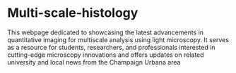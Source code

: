 # Multi-scale-histology
This webpage dedicated to showcasing the latest advancements in quantitative imaging for multiscale analysis using light microscopy. It serves as a resource for students, researchers, and professionals interested in cutting-edge microscopy innovations and offers updates on related university and local news from the Champaign Urbana area
